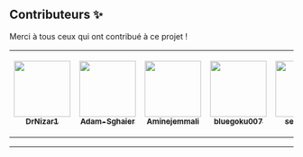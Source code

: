 ## Contributeurs ✨

Merci à tous ceux qui ont contribué à ce projet !  

<table>
  <tr>
    <td align="center"><a href="https://github.com/DrNizar1"><img src="https://avatars.githubusercontent.com/DrNizar1" width="100px;" alt=""/><br /><sub><b>DrNizar1</b></sub></a></td>
    <td align="center"><a href="https://github.com/Adam-Sghaier"><img src="https://avatars.githubusercontent.com/Adam-Sghaier" width="100px;" alt=""/><br /><sub><b>Adam-Sghaier</b></sub></a></td>
    <td align="center"><a href="https://github.com/Aminejemmali"><img src="https://avatars.githubusercontent.com/Aminejemmali" width="100px;" alt=""/><br /><sub><b>Aminejemmali</b></sub></a></td>
    <td align="center"><a href="https://github.com/bluegoku007"><img src="https://avatars.githubusercontent.com/bluegoku007" width="100px;" alt=""/><br /><sub><b>bluegoku007</b></sub></a></td>
    <td align="center"><a href="https://github.com/seifba007"><img src="https://avatars.githubusercontent.com/seifba007" width="100px;" alt=""/><br /><sub><b>seifba007</b></sub></a></td>
    <td align="center"><a href="https://github.com/Mourad"><img src="https://avatars.githubusercontent.com/Mourad" width="100px;" alt=""/><br /><sub><b>Mourad</b></sub></a></td>
    <td align="center"><a href="https://github.com/sbouiii"><img src="https://avatars.githubusercontent.com/sbouiii" width="100px;" alt=""/><br /><sub><b>sbouiii</b></sub></a></td>
    <td align="center"><a href="https://github.com/AchrefRhm"><img src="https://avatars.githubusercontent.com/AchrefRhm" width="100px;" alt=""/><br /><sub><b>AchrefRhm</b></sub></a></td>
    <td align="center"><a href="https://github.com/Mohamed-Yassine-Youssef"><img src="https://avatars.githubusercontent.com/Mohamed-Yassine-Youssef" width="100px;" alt=""/><br /><sub><b>Mohamed-Yassine-Youssef</b></sub></a></td>
  </tr>
</table>



---
